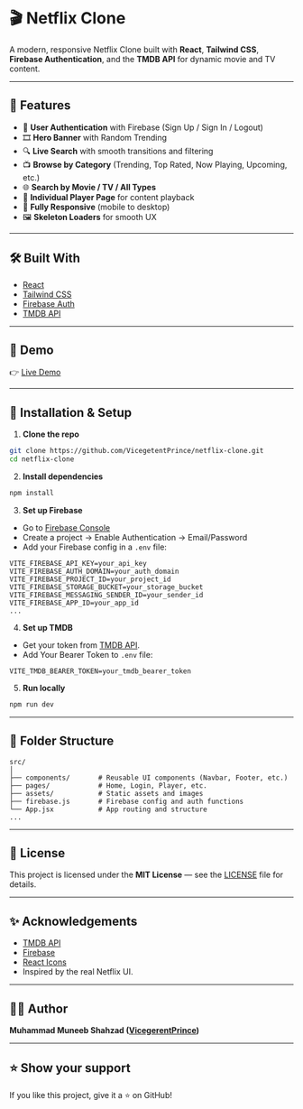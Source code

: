 # 🎬 Netflix Clone

A modern, responsive Netflix Clone built with **React**, **Tailwind CSS**, **Firebase Authentication**, and the **TMDB API** for dynamic movie and TV content.

---

## 🚀 Features

- 🔐 **User Authentication** with Firebase (Sign Up / Sign In / Logout)
- 🎞️ **Hero Banner** with Random Trending
- 🔍 **Live Search** with smooth transitions and filtering
- 📺 **Browse by Category** (Trending, Top Rated, Now Playing, Upcoming, etc.)
- 🌐 **Search by Movie / TV / All Types**
- 🎥 **Individual Player Page** for content playback
- 📱 **Fully Responsive** (mobile to desktop)
- 🖼️ **Skeleton Loaders** for smooth UX
---

## 🛠️ Built With

- [React](https://reactjs.org/)
- [Tailwind CSS](https://tailwindcss.com/)
- [Firebase Auth](https://firebase.google.com/)
- [TMDB API](https://www.themoviedb.org/documentation/api)

---

## 📸 Demo

👉 [Live Demo](https://the-movie-app-clone.vercel.app)

---

## 🔧 Installation & Setup

1. **Clone the repo**

```bash
git clone https://github.com/VicegetentPrince/netflix-clone.git
cd netflix-clone
```

2. **Install dependencies**

```bash
npm install
```

3. **Set up Firebase**

- Go to [Firebase Console](https://console.firebase.google.com/)
- Create a project → Enable Authentication → Email/Password
- Add your Firebase config in a `.env` file:

```env
VITE_FIREBASE_API_KEY=your_api_key
VITE_FIREBASE_AUTH_DOMAIN=your_auth_domain
VITE_FIREBASE_PROJECT_ID=your_project_id
VITE_FIREBASE_STORAGE_BUCKET=your_storage_bucket
VITE_FIREBASE_MESSAGING_SENDER_ID=your_sender_id
VITE_FIREBASE_APP_ID=your_app_id
...
```
4. **Set up TMDB**
- Get your token from [TMDB API](https://developer.themoviedb.org/).
- Add Your Bearer Token to `.env` file:

```env
VITE_TMDB_BEARER_TOKEN=your_tmdb_bearer_token
```

5. **Run locally**

```bash
npm run dev
```

---

## 📁 Folder Structure

```
src/
│
├── components/       # Reusable UI components (Navbar, Footer, etc.)
├── pages/            # Home, Login, Player, etc.
├── assets/           # Static assets and images
├── firebase.js       # Firebase config and auth functions
└── App.jsx           # App routing and structure
...
```

---

## 🪪 License

This project is licensed under the **MIT License** — see the [LICENSE](./LICENSE) file for details.

---

## ✨ Acknowledgements

- [TMDB API](https://www.themoviedb.org/)
- [Firebase](https://firebase.google.com/)
- [React Icons](https://react-icons.github.io/react-icons/)
- Inspired by the real Netflix UI.

---

## 👨‍💻 Author

 **Muhammad Muneeb Shahzad ([VicegerentPrince](https://github.com/VicegerentPrince))**

---

## ⭐️ Show your support

If you like this project, give it a ⭐ on GitHub!
